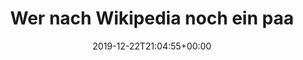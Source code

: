 ---
retweeted: false
source: <a href="http://www.samruston.co.uk" rel="nofollow">Flamingo for Android</a>
entities:
  hashtags: []
  symbols: []
  user_mentions:
  - name: mimikama
    screen_name: ZDDK_
    indices:
    - '98'
    - '104'
    id_str: '280998314'
    id: '280998314'
  urls:
  - url: https://t.co/qWjQgMU4ww
    expanded_url: https://twitter.com/ZDDK_/status/1208850965597696000
    display_url: twitter.com/ZDDK_/status/1…
    indices:
    - '116'
    - '139'
display_text_range:
- '0'
- '139'
favorite_count: '0'
id_str: '1208855961928122373'
truncated: false
retweet_count: '0'
id: '1208855961928122373'
possibly_sensitive: false
created_at: Sun Dec 22 21:04:55 +0000 2019
favorited: false
full_text: Wer nach Wikipedia noch ein paar Euro für Endjahresdigitalportalspenden
  übrig hat, sollte die bei [@ZDDK_](https://twitter.com/ZDDK_) einwerfen.
lang: de
quote_url: https://twitter.com/ZDDK_/status/1208850965597696000
tags:
- pesos:twitter
date: '2019-12-22T21:04:55+00:00'
src: https://twitter.com/bascht/status/1208855961928122373
original_url: https://twitter.com/bascht/status/1208855961928122373
type: twitter_tweet
text: Wer nach Wikipedia noch ein paar Euro für Endjahresdigitalportalspenden übrig
  hat, sollte die bei [@ZDDK_](https://twitter.com/ZDDK_) einwerfen.
title: Wer nach Wikipedia noch ein paa

---